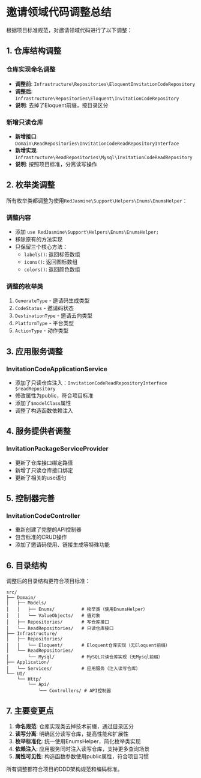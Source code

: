 # 邀请领域代码调整总结

根据项目标准规范，对邀请领域代码进行了以下调整：

## 1. 仓库结构调整

### 仓库实现命名调整
- **调整前**: `Infrastructure\Repositories\EloquentInvitationCodeRepository`
- **调整后**: `Infrastructure\Repositories\Eloquent\InvitationCodeRepository`
- **说明**: 去掉了Eloquent前缀，按目录区分

### 新增只读仓库
- **新增接口**: `Domain\ReadRepositories\InvitationCodeReadRepositoryInterface`
- **新增实现**: `Infrastructure\ReadRepositories\Mysql\InvitationCodeReadRepository`
- **说明**: 按照项目标准，分离读写操作

## 2. 枚举类调整

所有枚举类都调整为使用`RedJasmine\Support\Helpers\Enums\EnumsHelper`：

### 调整内容
- 添加 `use RedJasmine\Support\Helpers\Enums\EnumsHelper;`
- 移除原有的方法实现
- 只保留三个核心方法：
  - `labels()`: 返回标签数组
  - `icons()`: 返回图标数组  
  - `colors()`: 返回颜色数组

### 调整的枚举类
1. `GenerateType` - 邀请码生成类型
2. `CodeStatus` - 邀请码状态
3. `DestinationType` - 邀请去向类型
4. `PlatformType` - 平台类型
5. `ActionType` - 动作类型

## 3. 应用服务调整

### InvitationCodeApplicationService
- 添加了只读仓库注入：`InvitationCodeReadRepositoryInterface $readRepository`
- 修改属性为public，符合项目标准
- 添加了`$modelClass`属性
- 调整了构造函数依赖注入

## 4. 服务提供者调整

### InvitationPackageServiceProvider
- 更新了仓库接口绑定路径
- 新增了只读仓库接口绑定
- 更新了相关的use语句

## 5. 控制器完善

### InvitationCodeController
- 重新创建了完整的API控制器
- 包含标准的CRUD操作
- 添加了邀请码使用、链接生成等特殊功能

## 6. 目录结构

调整后的目录结构更符合项目标准：

```
src/
├── Domain/
│   ├── Models/
│   │   ├── Enums/          # 枚举类（使用EnumsHelper）
│   │   └── ValueObjects/   # 值对象
│   ├── Repositories/       # 写仓库接口
│   └── ReadRepositories/   # 只读仓库接口
├── Infrastructure/
│   ├── Repositories/
│   │   └── Eloquent/       # Eloquent仓库实现（无Eloquent前缀）
│   └── ReadRepositories/
│       └── Mysql/          # MySQL只读仓库实现（无Mysql前缀）
├── Application/
│   └── Services/           # 应用服务（注入读写仓库）
└── UI/
    └── Http/
        └── Api/
            └── Controllers/ # API控制器
```

## 7. 主要变更点

1. **命名规范**: 仓库实现类去掉技术前缀，通过目录区分
2. **读写分离**: 明确区分读写仓库，提高性能和扩展性
3. **枚举标准化**: 统一使用EnumsHelper，简化枚举类实现
4. **依赖注入**: 应用服务同时注入读写仓库，支持更多查询场景
5. **属性可见性**: 构造函数参数使用public属性，符合项目习惯

所有调整都符合项目的DDD架构规范和编码标准。 
